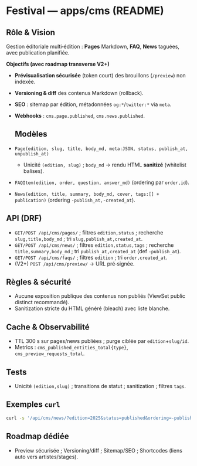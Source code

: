 # Festival — apps/cms (README)

## Rôle & Vision
Gestion éditoriale multi‑édition : **Pages** Markdown, **FAQ**, **News** taguées, avec publication planifiée.

**Objectifs (avec roadmap transverse V2+)**
- **Prévisualisation sécurisée** (token court) des brouillons (`/preview`) non indexée.
- **Versioning & diff** des contenus Markdown (rollback).
- **SEO** : sitemap par édition, métadonnées `og:*`/`twitter:*` via `meta`.
- **Webhooks** : `cms.page.published`, `cms.news.published`.

    ## Modèles
- `Page(edition, slug, title, body_md, meta:JSON, status, publish_at, unpublish_at)`
  - Unicité `(edition, slug)` ; `body_md` → rendu HTML **sanitizé** (whitelist balises).
- `FAQItem(edition, order, question, answer_md)` (ordering par `order,id`).
- `News(edition, title, summary, body_md, cover, tags:[] + publication)` (ordering `-publish_at,-created_at`).

## API (DRF)
- `GET/POST /api/cms/pages/` ; filtres `edition,status` ; recherche `slug,title,body_md` ; tri `slug,publish_at,created_at`.
- `GET/POST /api/cms/news/` ; filtres `edition,status,tags` ; recherche `title,summary,body_md` ; tri `publish_at,created_at` (def `-publish_at`).
- `GET/POST /api/cms/faqs/` ; filtres `edition` ; tri `order,created_at`.
- (V2+) `POST /api/cms/preview/` → URL pré‑signée.

## Règles & sécurité
- Aucune exposition publique des contenus non publiés (ViewSet public distinct recommandé).
- Sanitization stricte du HTML généré (bleach) avec liste blanche.

## Cache & Observabilité
- TTL 300 s sur pages/news publiées ; purge ciblée par `edition`+`slug/id`.
- Metrics : `cms_published_entities_total{type}`, `cms_preview_requests_total`.

## Tests
- Unicité `(edition,slug)` ; transitions de statut ; sanitization ; filtres `tags`.

## Exemples `curl`
```bash
curl -s '/api/cms/news/?edition=2025&status=published&ordering=-publish_at&limit=10'
```

## Roadmap dédiée
- Preview sécurisée ; Versioning/diff ; Sitemap/SEO ; Shortcodes (liens auto vers artistes/stages).
